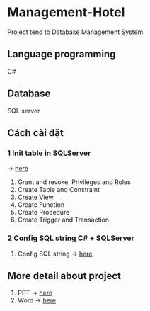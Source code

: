 # Management-Hotel
Project tend to Database Management System
## Language programming
C#
## Database
SQL server
## Cách cài đặt
### 1 Init table in SQLServer
-> [here](./SqlServerSetup/)

1. Grant and revoke, Privileges and Roles
2. Create Table and Constraint
3. Create View
4. Create Function
5. Create Procedure
6. Create Trigger and Transaction

### 2 Config SQL string C# + SQLServer 
1. Config SQL string -> [here](./Control%20DAO/ConnectionController.cs)

## More detail about project
1. PPT -> [here](./DBMS_Nhom16_ProjectResort.pptx)
2. Word -> [here](./DBMS_Nhom16_ProjectResort.docx)




